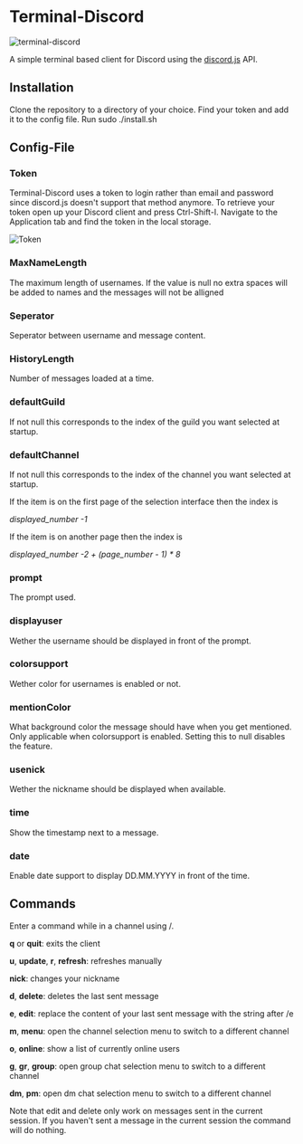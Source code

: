 # Terminal-Discord

![terminal-discord](https://image.ibb.co/iEMbsR/examplediscord.png)

A simple terminal based client for Discord using the [discord.js](https://discord.js.org) API.

## Installation
Clone the repository to a directory of your choice.
Find your token and add it to the config file.
Run sudo ./install.sh

## Config-File

### Token

Terminal-Discord uses a token to login rather than email and password since discord.js doesn't support that method anymore.
To retrieve your token open up your Discord client and press Ctrl-Shift-I. Navigate to the Application tab and find the token in the local storage.

![Token](https://image.ibb.co/iXBLK6/discord_token.png)

### MaxNameLength

The maximum length of usernames. If the value is null no extra spaces will be added to names and the messages will not be alligned

### Seperator

Seperator between username and message content.

### HistoryLength

Number of messages loaded at a time.

### defaultGuild

If not null this corresponds to the index of the guild you want selected at startup.

### defaultChannel
If not null this corresponds to the index of the channel you want selected at startup.

If the item is on the first page of the selection interface then the index is

*displayed\_number -1*

If the item is on another page then the index is

*displayed\_number -2 + (page\_number - 1) * 8*

### prompt
The prompt used.

### displayuser
Wether the username should be displayed in front of the prompt.

### colorsupport
Wether color for usernames is enabled or not.

### mentionColor
What background color the message should have when you get mentioned. Only applicable when colorsupport is enabled. Setting this to null disables the feature.

### usenick
Wether the nickname should be displayed when available.

### time
Show the timestamp next to a message.

### date
Enable date support to display DD.MM.YYYY in front of the time.


## Commands

Enter a command while in a channel using /.

__q__ or __quit__: exits the client

__u__, __update__, __r__, __refresh__: refreshes manually

__nick__: changes your nickname

__d__, __delete__: deletes the last sent message

__e__, __edit__: replace the content of your last sent message with the string after /e

__m__, __menu__: open the channel selection menu to switch to a different channel

__o__, __online__: show a list of currently online users

__g__, __gr__, __group__: open group chat selection menu to switch to a different channel

__dm__, __pm__: open dm chat selection menu to switch to a different channel


Note that edit and delete only work on messages sent in the current session. If you haven't sent a message in the current session the command will do nothing.

